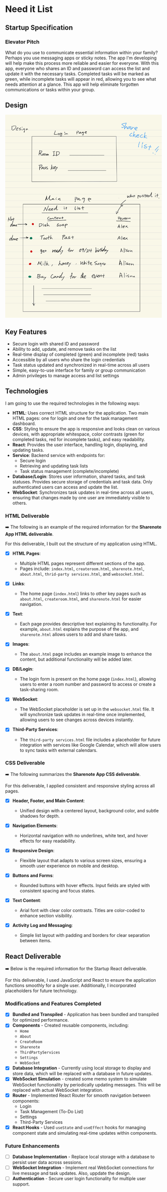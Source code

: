 # Need it List

## Startup Specification

### Elevator Pitch
What do you use to communicate essential information within your family? Perhaps you use messaging apps or sticky notes. The app I'm developing will help make this process more reliable and easier for everyone. With this app, everyone who shares an ID and password can access the list and update it with the necessary tasks. Completed tasks will be marked as green, while incomplete tasks will appear in red, allowing you to see what needs attention at a glance. This app will help eliminate forgotten communications or tasks within your group.

## Design
![App Design Image](./pics/CS260-2.jpg)

## Key Features
- Secure login with shared ID and password
- Ability to add, update, and remove tasks on the list
- Real-time display of completed (green) and incomplete (red) tasks
- Accessible by all users who share the login credentials
- Task status updated and synchronized in real-time across all users
- Simple, easy-to-use interface for family or group communication
- Admin privileges to manage access and list settings

## Technologies
I am going to use the required technologies in the following ways:

- **HTML**: Uses correct HTML structure for the application. Two main HTML pages: one for login and one for the task management dashboard.
- **CSS**: Styling to ensure the app is responsive and looks clean on various devices, with appropriate whitespace, color contrasts (green for completed tasks, red for incomplete tasks), and easy readability.
- **React**: Provides the user interface, handling login, displaying, and updating tasks.
- **Service**: Backend service with endpoints for:
  - Secure login
  - Retrieving and updating task lists
  - Task status management (complete/incomplete)
- **Database/Login**: Stores user information, shared tasks, and task statuses. Provides secure storage of credentials and task data. Only authenticated users can access and update the list.
- **WebSocket**: Synchronizes task updates in real-time across all users, ensuring that changes made by one user are immediately visible to others.

### HTML Deliverable

➡️ The following is an example of the required information for the **Sharenote App HTML deliverable**.

For this deliverable, I built out the structure of my application using HTML.

- [x] **HTML Pages**: 
    - Multiple HTML pages represent different sections of the app. 
    - Pages include: `index.html`, `createroom.html`, `sharenote.html`, `about.html`, `thrid-party services.html`, and `websocket.html`.
    
- [x] **Links**: 
    - The home page (`index.html`) links to other key pages such as `about.html`, `createroom.html`, and `sharenote.html` for easier navigation.
    
- [x] **Text**: 
    - Each page provides descriptive text explaining its functionality. For example, `about.html` explains the purpose of the app, and `sharenote.html` allows users to add and share tasks.
    
- [x] **Images**: 
    - The `about.html` page includes an example image to enhance the content, but additional functionality will be added later.

- [x] **DB/Login**: 
    - The login form is present on the home page (`index.html`), allowing users to enter a room number and password to access or create a task-sharing room.

- [x] **WebSocket**: 
    - The WebSocket placeholder is set up in the `websocket.html` file. It will synchronize task updates in real-time once implemented, allowing users to see changes across devices instantly.

- [x] **Third-Party Services**: 
    - The `third-party services.html` file includes a placeholder for future integration with services like Google Calendar, which will allow users to sync tasks with external calendars.

### CSS Deliverable

➡️ The following summarizes the **Sharenote App CSS deliverable**.

For this deliverable, I applied consistent and responsive styling across all pages.

- [x] **Header, Footer, and Main Content**: 
    - Unified design with a centered layout, background color, and subtle shadows for depth.

- [x] **Navigation Elements**: 
    - Horizontal navigation with no underlines, white text, and hover effects for easy readability.

- [x] **Responsive Design**: 
    - Flexible layout that adapts to various screen sizes, ensuring a smooth user experience on mobile and desktop.

- [x] **Buttons and Forms**: 
    - Rounded buttons with hover effects. Input fields are styled with consistent spacing and focus states.

- [x] **Text Content**: 
    - Arial font with clear color contrasts. Titles are color-coded to enhance section visibility.

- [x] **Activity Log and Messaging**: 
    - Simple list layout with padding and borders for clear separation between items.

## React Deliverable
➡️ Below is the required information for the Startup React deliverable.

For this deliverable, I used JavaScript and React to ensure the application functions smoothly for a single user. Additionally, I incorporated placeholders for future technology.

### Modifications and Features Completed

- [x] **Bundled and Transpiled** - Application has been bundled and transpiled for optimized performance.
- [x] **Components** - Created reusable components, including:
  - `Home`
  - `About`
  - `CreateRoom`
  - `Sharenote`
  - `ThirdPartyServices`
  - `Settings`
  - `WebSocket`
- [x] **Database Integration** - Currently using local storage to display and store data, which will be replaced with a database in future updates.
- [x] **WebSocket Simulation** - created some memo system to simulate WebSocket functionality by periodically updating messages. This will be replaced with actual WebSocket integration.
- [x] **Router** - Implemented React Router for smooth navigation between components:
  - Login
  - Task Management (To-Do List)
  - Settings
  - Third-Party Services
- [x] **React Hooks** - Used `useState` and `useEffect` hooks for managing component state and simulating real-time updates within components.

### Future Enhancements

- [ ] **Database Implementation** - Replace local storage with a database to persist user data across sessions.
- [ ] **WebSocket Integration** - Implement real WebSocket connections for live message and task updates. Also, uppdate the design.
- [ ] **Authentication** - Secure user login functionality for multiple user support.